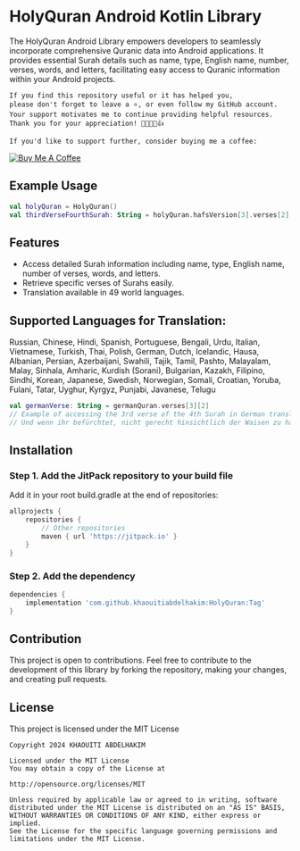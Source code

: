 # HolyQuran Android Kotlin Library

The HolyQuran Android Library empowers developers to seamlessly incorporate comprehensive Quranic data into Android applications. It provides essential Surah details such as name, type, English name, number, verses, words, and letters, facilitating easy access to Quranic information within your Android projects.



```
If you find this repository useful or it has helped you,
please don't forget to leave a ⭐️, or even follow my GitHub account.
Your support motivates me to continue providing helpful resources.
Thank you for your appreciation! 🌟🚀💖😊👍

If you'd like to support further, consider buying me a coffee:
```
[![Buy Me A Coffee](https://img.shields.io/badge/Buy%20Me%20A%20Coffee--yellow.svg?style=for-the-badge&logo=buy-me-a-coffee)](https://www.buymeacoffee.com/kh.abdelhakim)

## Example Usage

```kotlin
val holyQuran = HolyQuran()
val thirdVerseFourthSurah: String = holyQuran.hafsVersion[3].verses[2]
```

## Features

- Access detailed Surah information including name, type, English name, number of verses, words, and letters.
- Retrieve specific verses of Surahs easily.
- Translation available in 49 world languages.


## Supported Languages for Translation:
Russian, Chinese, Hindi, Spanish, Portuguese, Bengali, Urdu, Italian, Vietnamese, Turkish, Thai, Polish, German, Dutch, Icelandic, Hausa, Albanian, Persian, Azerbaijani, Swahili, Tajik, Tamil, Pashto, Malayalam, Malay, Sinhala, Amharic, Kurdish (Sorani), Bulgarian, Kazakh, Filipino, Sindhi, Korean, Japanese, Swedish, Norwegian, Somali, Croatian, Yoruba, Fulani, Tatar, Uyghur, Kyrgyz, Punjabi, Javanese, Telugu

```kotlin
val germanVerse: String = germanQuran.verses[3][2]
// Example of accessing the 3rd verse of the 4th Surah in German translation:
// Und wenn ihr befürchtet, nicht gerecht hinsichtlich der Waisen zu handeln ...
```

## Installation

### Step 1. Add the JitPack repository to your build file

Add it in your root build.gradle at the end of repositories:

```groovy
allprojects {
    repositories {
        // Other repositories
        maven { url 'https://jitpack.io' }
    }
}
```

### Step 2. Add the dependency

```groovy
dependencies {
    implementation 'com.github.khaouitiabdelhakim:HolyQuran:Tag'
}
```

## Contribution

This project is open to contributions. Feel free to contribute to the development of this library by forking the repository, making your changes, and creating pull requests.

## License
This project is licensed under the MIT License 

```
Copyright 2024 KHAOUITI ABDELHAKIM

Licensed under the MIT License
You may obtain a copy of the License at

http://opensource.org/licenses/MIT

Unless required by applicable law or agreed to in writing, software
distributed under the MIT License is distributed on an "AS IS" BASIS,
WITHOUT WARRANTIES OR CONDITIONS OF ANY KIND, either express or implied.
See the License for the specific language governing permissions and
limitations under the MIT License.
```
